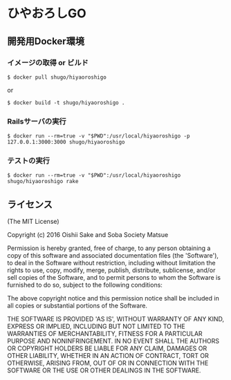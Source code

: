 # ひやおろしGO

## 開発用Docker環境

### イメージの取得 or ビルド

    $ docker pull shugo/hiyaoroshigo

or 

    $ docker build -t shugo/hiyaoroshigo .

### Railsサーバの実行

    $ docker run --rm=true -v "$PWD":/usr/local/hiyaoroshigo -p 127.0.0.1:3000:3000 shugo/hiyaoroshigo 

### テストの実行

    $ docker run --rm=true -v "$PWD":/usr/local/hiyaoroshigo shugo/hiyaoroshigo rake

## ライセンス

(The MIT License)

Copyright (c) 2016 Oishii Sake and Soba Society Matsue

Permission is hereby granted, free of charge, to any person obtaining
a copy of this software and associated documentation files (the
'Software'), to deal in the Software without restriction, including
without limitation the rights to use, copy, modify, merge, publish,
distribute, sublicense, and/or sell copies of the Software, and to
permit persons to whom the Software is furnished to do so, subject to
the following conditions:

The above copyright notice and this permission notice shall be
included in all copies or substantial portions of the Software.

THE SOFTWARE IS PROVIDED 'AS IS', WITHOUT WARRANTY OF ANY KIND,
EXPRESS OR IMPLIED, INCLUDING BUT NOT LIMITED TO THE WARRANTIES OF
MERCHANTABILITY, FITNESS FOR A PARTICULAR PURPOSE AND NONINFRINGEMENT.
IN NO EVENT SHALL THE AUTHORS OR COPYRIGHT HOLDERS BE LIABLE FOR ANY
CLAIM, DAMAGES OR OTHER LIABILITY, WHETHER IN AN ACTION OF CONTRACT,
TORT OR OTHERWISE, ARISING FROM, OUT OF OR IN CONNECTION WITH THE
SOFTWARE OR THE USE OR OTHER DEALINGS IN THE SOFTWARE.
